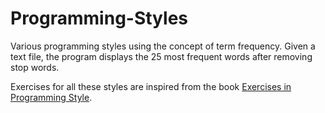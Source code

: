 # Programming-Styles
Various programming styles using the concept of term frequency.
Given a text file, the program displays the 25 most frequent words after removing stop words.

Exercises for all these styles are inspired from the book [Exercises in Programming Style](http://www.amazon.com/Exercises-Programming-Style-Cristina-Videira/dp/1482227371/).
